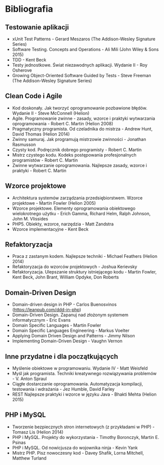 # Bibliografia 

## Testowanie aplikacji
* xUnit Test Patterns - Gerard Meszaros (The Addison-Wesley Signature Series)
* Software Testing. Concepts and Operations - Ali Mili (John Wiley & Sons 2015)
* TDD - Kent Beck
* Testy jednostkowe. Świat niezawodnych aplikacji. Wydanie II - Roy Osherove
* Growing Object-Oriented Software Guided by Tests - Steve Freeman (The Addison-Wesley Signature Series)

## Clean Code i Agile
* Kod doskonały. Jak tworzyć oprogramowanie pozbawione błędów. Wydanie II  - Steve McConnell (Helion)
* Agile. Programowanie zwinne - zasady, wzorce i praktyki wytwarzania oprogramowania - Robert C. Martin (Helion 2008)
* Pragmatyczny programista. Od czeladnika do mistrza - Andrew Hunt, David Thomas (Helion 2014)
* Zwinny samuraj. Jak programują mistrzowie zwinności - Jonathan Rasmusson 
* Czysty kod. Podręcznik dobrego programisty -  Robert C. Martin
* Mistrz czystego kodu. Kodeks postępowania profesjonalnych programistów - Robert C. Martin
* Zwinne wytwarzanie oprogramowania. Najlepsze zasady, wzorce i praktyki -  Robert C. Martin

## Wzorce projektowe
* Architektura systemów zarządzania przedsiębiorstwem. Wzorce projektowe - Martin Fowler (Helion 2005)
* Wzorce projektowe. Elementy oprogramowania obiektowego wielokrotnego użytku - Erich Gamma, Richard Helm, Ralph Johnson, John M. Vlissides 
* PHP5. Obiekty, wzorce, narzędzia - Matt Zandstra
* Wzorce implementacyjne - Kent Beck


## Refaktoryzacja
* Praca z zastanym kodem. Najlepsze techniki - Michael Feathers (Helion 2014)
* Refaktoryzacja do wzorców projektowych - Joshua Kerievsky 
* Refaktoryzacja. Ulepszanie struktury istniejącego kodu - Martin Fowler, Kent Beck, John Brant, William Opdyke, Don Roberts 

## Domain-Driven Design
* Domain-driven design in PHP - Carlos Buenosvinos (https://leanpub.com/ddd-in-php)
* Domain-Driven Design. Zapanuj nad złożonym systemem informatycznym - Eric Evans
* Domain Specific Languages - Martin Fowler
* Domain Specific Languages Engineering - Markus Voelter
* Applying Domain Driven Design and Patterns - Jimmy Nilson
* Implementing Domain-Driven Design - Vaughn Vernon

## Inne przydatne i dla początkujących
* Myślenie obiektowe w programowaniu. Wydanie IV - Matt Weisfeld 
* Myśl jak programista. Techniki kreatywnego rozwiązywania problemów - V. Anton Spraul 
* Ciągłe dostarczanie oprogramowania. Automatyzacja kompilacji, testowania i wdrażania - Jez Humble, David Farley
* REST Najlepsze praktyki i wzorce w języku Java - Bhakti Mehta (Helion 2015)

## PHP i MySQL
* Tworzenie bezpiecznych stron internetowych (z przykładami w PHP) - Tomasz Lis (Helion 2014)
* PHP i MySQL. Projekty do wykorzystania - Timothy Boronczyk, Martin E. Psinas 
* PHP i MySQL. Od nowicjusza do wojownika ninja - Kevin Yank 
* Mistrz PHP. Pisz nowoczesny kod - Davey Shafik, Lorna Mitchell, Matthew Turland 